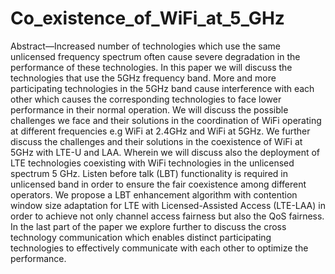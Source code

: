 # Co_existence_of_WiFi_at_5_GHz
Abstract—Increased number of technologies which use the same unlicensed frequency spectrum often cause severe degradation in the performance of these technologies. In this paper we will discuss the technologies that use the 5GHz frequency band. More and more participating technologies in the 5GHz band cause interference with each other which causes the corresponding technologies to face lower performance in their normal operation. We will discuss the possible challenges we face and their solutions in the coordination of WiFi operating at different frequencies e.g WiFi at 2.4GHz and WiFi at 5GHz. We further discuss the challenges and their solutions in the coexistence of WiFi at 5GHz with LTE-U and LAA. Wherein we will discuss also the deployment of LTE technologies coexisting with WiFi technologies in the unlicensed spectrum 5 GHz. Listen before talk (LBT) functionality is required in unlicensed band in order to ensure the fair coexistence among different operators. We propose a LBT enhancement algorithm with contention window size adaptation for LTE with Licensed-Assisted Access (LTE-LAA) in order to achieve not only channel access fairness but also the QoS fairness. In the last part of the paper we explore further to discuss the cross technology communication which enables distinct participating technologies to effectively communicate with each other to optimize the performance.
